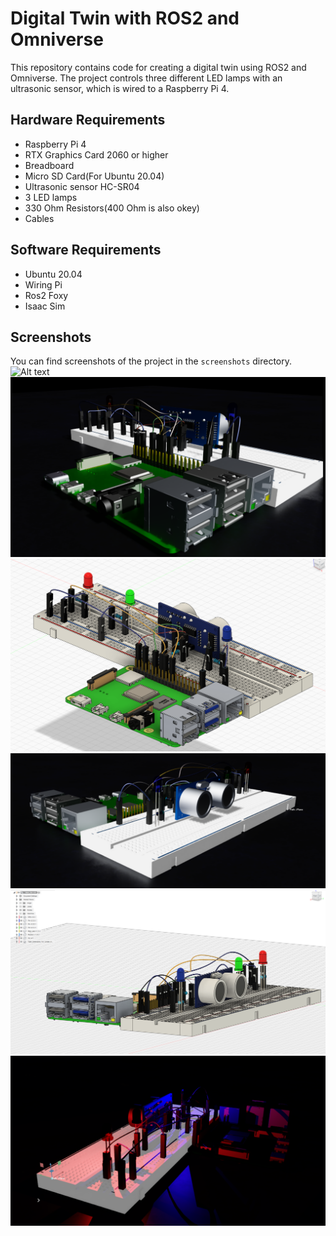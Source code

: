 # Digital Twin with ROS2 and Omniverse

This repository contains code for creating a digital twin using ROS2 and Omniverse. The project controls three different LED lamps with an ultrasonic sensor, which is wired to a Raspberry Pi 4. 

## Hardware Requirements

- Raspberry Pi 4
- RTX Graphics Card 2060 or higher
- Breadboard
- Micro SD Card(For Ubuntu 20.04)
- Ultrasonic sensor HC-SR04 
- 3 LED lamps 
- 330 Ohm Resistors(400 Ohm is also okey)
- Cables

## Software Requirements
- Ubuntu 20.04
- Wiring Pi
- Ros2 Foxy
- Isaac Sim

## Screenshots
You can find screenshots of the project in the `screenshots` directory.
![Alt text](Screenshots/Rotation.gif)
![Alt text](Screenshots/Front.png)
![Alt text](Screenshots/FrontDigitalModel.png)
![Alt text](Screenshots/Left.png)
![Alt text](Screenshots/LeftDigitalModel.png)
![Alt text](Screenshots/Night.png)
